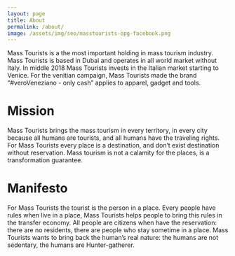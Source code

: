 ```yaml
---
layout: page
title: About
permalink: /about/
image: /assets/img/seo/masstourists-opg-facebook.png
---
```


Mass Tourists is a the most important holding in mass tourism industry. Mass Tourists is based in Dubai and operates in all world market without Italy. In middle 2018 Mass Tourists invests in the Italian market starting to Venice. For the venitian campaign, Mass Tourists made the brand “#veroVeneziano - only cash” applies to apparel, gadget and tools.

# Mission
Mass Tourists brings the mass tourism in every territory, in every city because all humans are tourists, and all humans have the traveling rights. For Mass Tourists every place is a destination, and don’t exist destination without reservation. Mass tourism is not a calamity for the places, is a transformation guarantee.

# Manifesto
For Mass Tourists the tourist is the person in a place. Every people have rules when live in a place, Mass Tourists helps people to bring this rules in the transfer economy. All people are citizens when have the reservation: there are no residents, there are people who stay sometime in a place. Mass Tourists wants to bring back the human’s real nature: the humans are not sedentary, the humans are Hunter-gatherer.
